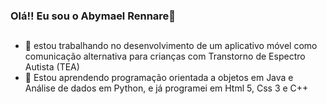 ### Olá!! Eu sou o Abymael Rennare👋 
##



- 🔭 estou trabalhando no desenvolvimento de um aplicativo móvel como comunicação alternativa para crianças com Transtorno de Espectro Autista (TEA)
- 🌱 Estou aprendendo programação orientada a objetos em Java e Análise de dados em Python, e já programei em Html 5, Css 3 e C++

##
